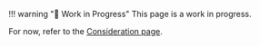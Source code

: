 !!! warning "🚧 Work in Progress"
    This page is a work in progress.

For now, refer to the [Consideration page](bulk_vs_transactional.md). 
